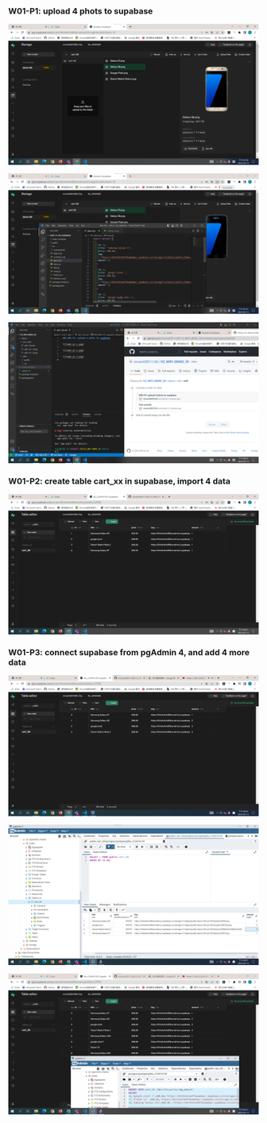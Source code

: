 ### W01-P1: upload 4 phots to supabase 

![](w01-p1-1.png)

![](w01-p1-2.png)

![](w01-p1-3.png)

### W01-P2: create table cart_xx in supabase, import 4 data 

![](w01-p2.png)

### W01-P3: connect supabase from pgAdmin 4, and add 4 more data

![](w01-p3-1.png)

![](w01-p3-2.png)

![](w01-p3-3.png)
